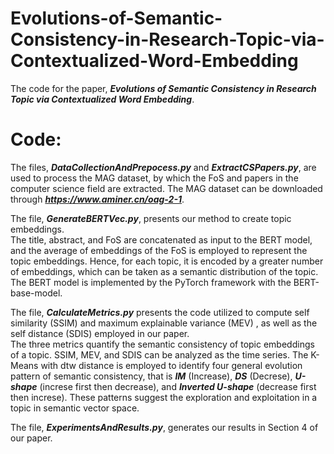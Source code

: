 # Evolutions-of-Semantic-Consistency-in-Research-Topic-via-Contextualized-Word-Embedding
The code for the paper,  ***Evolutions of Semantic Consistency in Research Topic via Contextualized Word Embedding***.

# Code:
The files, ***DataCollectionAndPrepocess.py*** and ***ExtractCSPapers.py***, are used to process the MAG dataset, by which the FoS and papers in the computer science field are extracted.  The MAG dataset can be downloaded through ***https://www.aminer.cn/oag-2-1***.
  
The file, ***GenerateBERTVec.py***, presents our method to create topic embeddings.  
The title, abstract, and FoS are concatenated as input to the BERT model, and the average of embeddings of the FoS is employed to represent the topic embeddings. Hence, for each topic, it is encoded by a greater number of embeddings, which can be taken as a semantic distribution of the topic.  The BERT model is implemented by the PyTorch framework with the BERT-base-model.
  
The file, ***CalculateMetrics.py*** presents the code utilized to compute self similarity (SSIM) and maximum explainable variance (MEV) , as well as the self distance (SDIS) employed in our paper.  
The three metrics quantify the semantic consistency of topic embeddings of a topic. SSIM, MEV, and SDIS can be analyzed as the time series. The K-Means with dtw distance is employed to identify four general evolution pattern of semantic consistency, that is ***IM*** (Increase), ***DS*** (Decrese), ***U-shape*** (increse first then decrease), and ***Inverted U-shape*** (decrease first then increse). These patterns suggest the exploration and exploitation in a topic in semantic vector space.
  
The file, ***ExperimentsAndResults.py***, generates our results in Section 4 of our paper.

